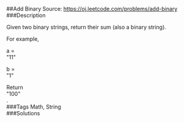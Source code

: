 ##Add Binary
Source: https://oj.leetcode.com/problems/add-binary  
###Description

                

Given two binary strings, return their sum (also a binary string).
  


  

For example,  

a =   
"11"  

b =   
"1"  

Return   
"100"  
.  
###Tags
Math, String  
###Solutions